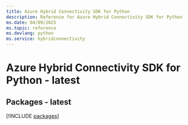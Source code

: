 ```yaml
---
title: Azure Hybrid Connectivity SDK for Python
description: Reference for Azure Hybrid Connectivity SDK for Python
ms.date: 04/09/2025
ms.topic: reference
ms.devlang: python
ms.service: hybridconnectivity
---
```

# Azure Hybrid Connectivity SDK for Python - latest
## Packages - latest
[!INCLUDE [packages](hybrid-connectivity-index.md)]